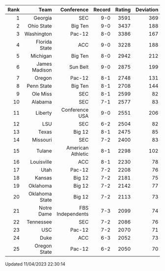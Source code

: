 | Rank  | Team                 | Conference           | Record   | Rating | Deviation |
| ---:  | ---:                 | ---:                 | ---:     | ---:   | ---:      |
| 1     | Georgia              | SEC                  | 9-0      | 3591   | 369       |
| 2     | Ohio State           | Big Ten              | 9-0      | 3437   | 188       |
| 3     | Washington           | Pac-12               | 8-0      | 3386   | 167       |
| 4     | Florida State        | ACC                  | 9-0      | 3228   | 188       |
| 5     | Michigan             | Big Ten              | 8-0      | 2942   | 212       |
| 6     | James Madison        | Sun Belt             | 9-0      | 2875   | 199       |
| 7     | Oregon               | Pac-12               | 8-1      | 2748   | 131       |
| 8     | Penn State           | Big Ten              | 8-1      | 2708   | 144       |
| 9     | Ole Miss             | SEC                  | 8-1      | 2599   | 82        |
| 10    | Alabama              | SEC                  | 7-1      | 2577   | 83        |
| 11    | Liberty              | Conference USA       | 9-0      | 2551   | 206       |
| 12    | LSU                  | SEC                  | 6-2      | 2504   | 82        |
| 13    | Texas                | Big 12               | 8-1      | 2475   | 85        |
| 14    | Missouri             | SEC                  | 7-2      | 2400   | 83        |
| 15    | Tulane               | American Athletic    | 8-1      | 2298   | 102       |
| 16    | Louisville           | ACC                  | 8-1      | 2230   | 78        |
| 17    | Utah                 | Pac-12               | 7-2      | 2208   | 76        |
| 18    | Kansas               | Big 12               | 7-2      | 2181   | 75        |
| 19    | Oklahoma             | Big 12               | 7-2      | 2142   | 77        |
| 20    | Oklahoma State       | Big 12               | 7-2      | 2113   | 73        |
| 21    | Notre Dame           | FBS Independents     | 7-3      | 2099   | 74        |
| 22    | Tennessee            | SEC                  | 7-2      | 2086   | 76        |
| 23    | USC                  | Pac-12               | 7-2      | 2070   | 71        |
| 24    | Duke                 | ACC                  | 6-3      | 2052   | 73        |
| 25    | Oregon State         | Pac-12               | 6-2      | 2050   | 70        |

Updated 11/04/2023 22:30:14
